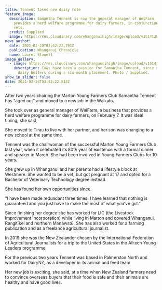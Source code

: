 ```yaml
---
title: Tennent takes new dairy role
feature_image:
  description: Samantha Tennent is now the general manager of WelFarm, which
    provides a herd welfare programme for dairy farmers, in conjunction with
    vets.
  credit: Supplied
  image: https://res.cloudinary.com/whanganuihigh/image/upload/v1614138236/News/Samantha_Tennent_is_now_the_general_manager_of_WelFarm._chron_20.2.21_photo_supplied.jpg
news_author:
  date: 2021-02-20T03:42:22.761Z
  publication: Whanganui Chronicle
  name: Laurel Stowell
image_gallery:
  - image: https://res.cloudinary.com/whanganuihigh/image/upload/v1614138305/News/Samantha_Tennent.jpg
    description: Cows have been a passion for Samantha Tennent, since she first met
      dairy heifers during a six-month placement. Photo / Supplied.
show_in_slider: false
date: 2021-02-24T03:42:22.814Z
---
```

After two years chairing the Marton Young Farmers Club Samantha Tennent has "aged out" and moved to a new job in the Waikato.

She took over as general manager of WelFarm, a business that provides a herd welfare programme for dairy farmers, on February 7. It was ideal timing, she said,

She moved to Tirau to live with her partner, and her son was changing to a new school at the same time.

Tennent was the chairwoman of the successful Marton Young Farmers Club last year, when it celebrated its 80th year of existence with a formal dinner and speaker in March. She had been involved in Young Farmers Clubs for 10 years.

She grew up in Whanganui and her parents had a lifestyle block at Westmere. She wanted to be a vet, but got pregnant at 17 and opted for a Bachelor of Veterinary Technology degree instead.

She has found her own opportunities since.

"I have been made redundant three times. I have learned that nothing is guaranteed and you just have to make the most of what you've got."

Since finishing her degree she has worked for LIC (the Livestock Improvement Incorporation) while living in Marton and covered Whanganui, Rangitīkei and northern Manawatū. She has also worked for a farming publication and as a freelance agricultural journalist.

In 2019 she was the New Zealander chosen by the International Federation of Agricultural Journalists for a trip to the United States in the Alltech Young Leaders programme.

For the previous two years Tennent was based in Palmerston North and worked for DairyNZ, as a developer in its animal and feed team.

Her new job is exciting, she said, at a time when New Zealand farmers need to convince overseas buyers that their food is safe and their animals are healthy and have good lives.